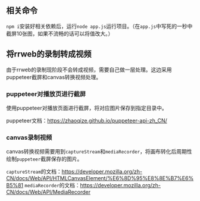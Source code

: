 ## 相关命令
`npm i`安装好相关依赖后，运行`node app.js`运行项目。（在`app.js`中写死的一秒中截屏10张图，如果不流畅的话可以将值改大。）

## 将rrweb的录制转成视频
由于rrweb的录制现阶段不会转成视频，需要自己做一层处理。这边采用puppeteer截屏和canvas转换视频处理。

### puppeteer对播放页进行截屏
使用puppeteer对播放页面进行截屏，将对应图片保存到指定目录中。

puppeteer文档：https://zhaoqize.github.io/puppeteer-api-zh_CN/

###  canvas录制视频
canvas转换视频需要用到`captureStream`和`mediaRecorder`，将画布转化后周期性绘制`puppeteer`截屏保存的图片。

`captureStream`的文档：https://developer.mozilla.org/zh-CN/docs/Web/API/HTMLCanvasElement/%E6%8D%95%E8%8E%B7%E6%B5%81
`mediaRecorder`的文档：https://developer.mozilla.org/zh-CN/docs/Web/API/MediaRecorder
